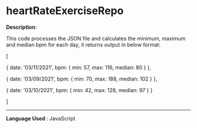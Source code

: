 # heartRateExerciseRepo
**Description**:

This code processes the JSON file and calculates the minimum, maximum and median bpm for each day, it returns output in below format:

[

  { date: '03/11/2021', bpm: { min: 57, max: 116, median: 80 } }, 
  
  { date: '03/09/2021', bpm: { min: 70, max: 188, median: 102 } },
  
  { date: '03/10/2021', bpm: { min: 42, max: 128, median: 97 } }  
  
]


----------------------------------------------------------------------------------------------------------------------------

**Language Used** : JavaScript

